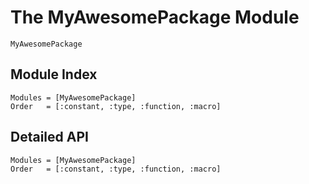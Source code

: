 # The MyAwesomePackage Module

```@docs
MyAwesomePackage
```

## Module Index

```@index
Modules = [MyAwesomePackage]
Order   = [:constant, :type, :function, :macro]
```
## Detailed API

```@autodocs
Modules = [MyAwesomePackage]
Order   = [:constant, :type, :function, :macro]
```
